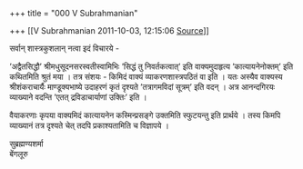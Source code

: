+++
title = "000 V Subrahmanian"

+++
[[V Subrahmanian	2011-10-03, 12:15:06 [Source](https://groups.google.com/g/bvparishat/c/4JIUpCoWiPA)]]



सर्वान् शास्त्रकुशलान् नत्वा इदं विचारये -  
  
’अद्वैतसिद्धौ’ श्रीमधुसूदनसरस्वतीस्वामिभिः ’सिद्धं तु निवर्तकत्वात्’ इति वाक्यमुदाहृत्य ’कात्यायनेनोक्तम्’ इति कथितमिति श्रुतं मया । तत्र संशयः - किमिदं वाक्यं व्याकरणशास्त्रपठितं वा इति । यतः अस्यैव वाक्यस्य श्रीशंकराचार्यैः माण्डूक्यभाष्ये उदाहरणं कृतं दृश्यते ’तत्रागमविदां सूत्रम्’ इति वदन् । अत्र आनन्दगिरयः व्याख्याने वदन्ति ’एतत् द्रविडाचार्याणां उक्तिः’ इति ।  
  
वैयाकरणाः कृपया वाक्यमिदं कात्यायनेन कस्मिन्प्रसङ्गे उक्तमिति स्फुटयन्तु इति प्रार्थये । तस्य किमपि व्याख्यानं तत्र दृश्यते चेत् तदपि प्रकाश्यतामिति च विज्ञापये ।  
  
सुब्रह्मण्यशर्मा  
बेंगलूरु  

